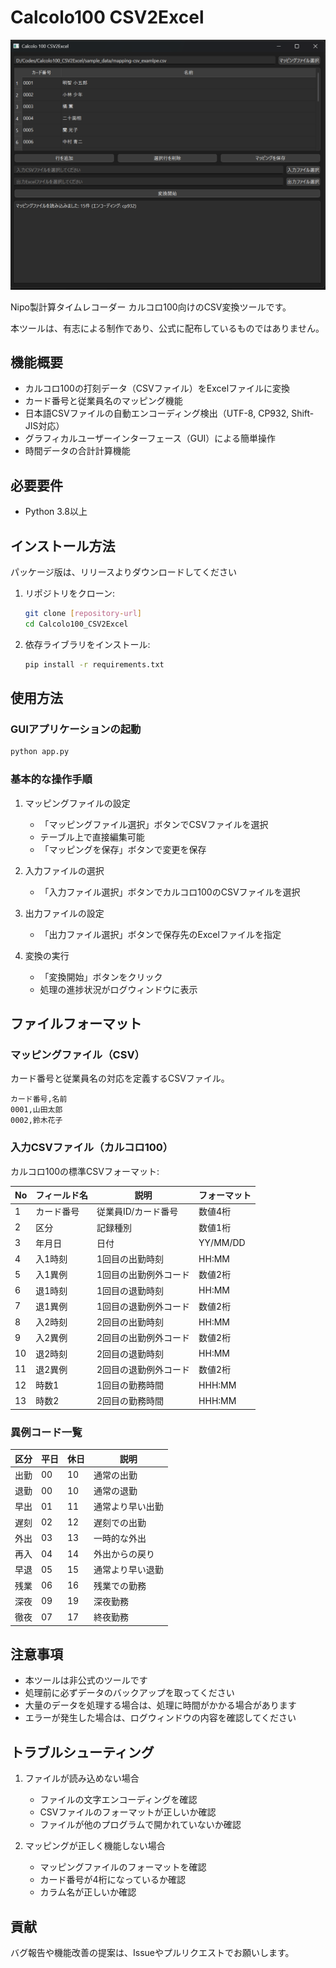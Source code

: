 # Calcolo100 CSV2Excel

![app_image](/images/スクリーンショット%202025-01-14%20222035.png)

Nipo製計算タイムレコーダー カルコロ100向けのCSV変換ツールです。

本ツールは、有志による制作であり、公式に配布しているものではありません。

## 機能概要

- カルコロ100の打刻データ（CSVファイル）をExcelファイルに変換
- カード番号と従業員名のマッピング機能
- 日本語CSVファイルの自動エンコーディング検出（UTF-8, CP932, Shift-JIS対応）
- グラフィカルユーザーインターフェース（GUI）による簡単操作
- 時間データの合計計算機能

## 必要要件

- Python 3.8以上

## インストール方法

パッケージ版は、リリースよりダウンロードしてください

1. リポジトリをクローン:
   ```bash
   git clone [repository-url]
   cd Calcolo100_CSV2Excel
   ```

2. 依存ライブラリをインストール:
   ```bash
   pip install -r requirements.txt
   ```

## 使用方法

### GUIアプリケーションの起動

```bash
python app.py
```

### 基本的な操作手順

1. マッピングファイルの設定
   - 「マッピングファイル選択」ボタンでCSVファイルを選択
   - テーブル上で直接編集可能
   - 「マッピングを保存」ボタンで変更を保存

2. 入力ファイルの選択
   - 「入力ファイル選択」ボタンでカルコロ100のCSVファイルを選択

3. 出力ファイルの設定
   - 「出力ファイル選択」ボタンで保存先のExcelファイルを指定

4. 変換の実行
   - 「変換開始」ボタンをクリック
   - 処理の進捗状況がログウィンドウに表示

## ファイルフォーマット

### マッピングファイル（CSV）

カード番号と従業員名の対応を定義するCSVファイル。

```csv
カード番号,名前
0001,山田太郎
0002,鈴木花子
```

### 入力CSVファイル（カルコロ100）

カルコロ100の標準CSVフォーマット:

| No | フィールド名 | 説明                  | フォーマット |
|----|------------|----------------------|-------------|
| 1  | カード番号  | 従業員ID/カード番号     | 数値4桁     |
| 2  | 区分       | 記録種別              | 数値1桁     |
| 3  | 年月日     | 日付                  | YY/MM/DD   |
| 4  | 入1時刻    | 1回目の出勤時刻        | HH:MM      |
| 5  | 入1異例    | 1回目の出勤例外コード   | 数値2桁     |
| 6  | 退1時刻    | 1回目の退勤時刻        | HH:MM      |
| 7  | 退1異例    | 1回目の退勤例外コード   | 数値2桁     |
| 8  | 入2時刻    | 2回目の出勤時刻        | HH:MM      |
| 9  | 入2異例    | 2回目の出勤例外コード   | 数値2桁     |
| 10 | 退2時刻    | 2回目の退勤時刻        | HH:MM      |
| 11 | 退2異例    | 2回目の退勤例外コード   | 数値2桁     |
| 12 | 時数1      | 1回目の勤務時間        | HHH:MM     |
| 13 | 時数2      | 2回目の勤務時間        | HHH:MM     |

### 異例コード一覧

| 区分   | 平日 | 休日 | 説明               |
|--------|------|------|-------------------|
| 出勤   | 00   | 10   | 通常の出勤        |
| 退勤   | 00   | 10   | 通常の退勤        |
| 早出   | 01   | 11   | 通常より早い出勤   |
| 遅刻   | 02   | 12   | 遅刻での出勤      |
| 外出   | 03   | 13   | 一時的な外出      |
| 再入   | 04   | 14   | 外出からの戻り    |
| 早退   | 05   | 15   | 通常より早い退勤   |
| 残業   | 06   | 16   | 残業での勤務      |
| 深夜   | 09   | 19   | 深夜勤務          |
| 徹夜   | 07   | 17   | 終夜勤務          |

## 注意事項

- 本ツールは非公式のツールです
- 処理前に必ずデータのバックアップを取ってください
- 大量のデータを処理する場合は、処理に時間がかかる場合があります
- エラーが発生した場合は、ログウィンドウの内容を確認してください

## トラブルシューティング

1. ファイルが読み込めない場合
   - ファイルの文字エンコーディングを確認
   - CSVファイルのフォーマットが正しいか確認
   - ファイルが他のプログラムで開かれていないか確認

2. マッピングが正しく機能しない場合
   - マッピングファイルのフォーマットを確認
   - カード番号が4桁になっているか確認
   - カラム名が正しいか確認

## 貢献

バグ報告や機能改善の提案は、Issueやプルリクエストでお願いします。
